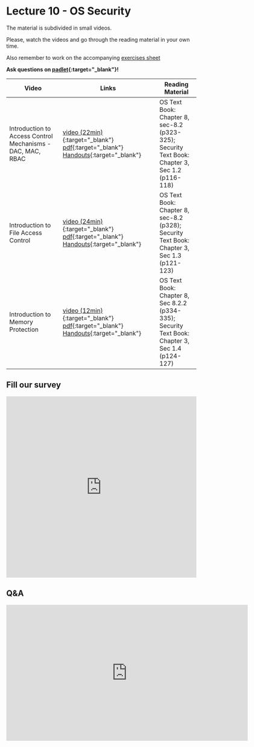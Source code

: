 # Lecture 10 - OS Security

The material is subdivided in small videos.

Please, watch the videos and go through the reading material in your own time.

Also remember to work on the accompanying [exercises sheet](../exercises/EXERCISES10.html)

**Ask questions on [padlet](https://uob.padlet.org/sanjayrawat/f514yhhz6l6dt4l6){:target="_blank"}!**

| Video                   | Links                     |        Reading Material                                                                                                                                                                                      |
|-------------------------|---------------------------|----------------------------------------------------------------------------------------------------------------------------------------------------------------------------------------------|
| Introduction to Access Control Mechanisms -DAC, MAC, RBAC | [video (22min)](https://web.microsoftstream.com/video/d9554946-9a41-47e4-8f8b-ab02e9c7ad89){:target="_blank"}  [pdf](../slides/W10/W10-L1-Intro-OS-Sec.pdf){:target="_blank"}  [Handouts](../slides/W10/W10-L1-Intro-OS-Sec-handouts.pdf){:target="_blank"}  | OS Text Book: Chapter 8, sec-8.2 (p323-325); <br>Security Text Book: Chapter 3, Sec 1.2 (p116-118) |
| Introduction to File Access Control | [video (24min)](https://web.microsoftstream.com/video/ad076b64-77e3-4b07-94fb-9ca6acaf7da5){:target="_blank"}  [pdf](../slides/W10/W10-L2-Intro-OS-Sec.pdf){:target="_blank"}  [Handouts](../slides/W10/W10-L2-Intro-OS-Sec-handouts.pdf){:target="_blank"}  | OS Text Book: Chapter 8, sec-8.2 (p328); <br>Security Text Book: Chapter 3, Sec 1.3 (p121-123) |
| Introduction to Memory Protection | [video (12min)](https://web.microsoftstream.com/video/8e054040-4fe9-44e2-81d9-2f7806645957){:target="_blank"}  [pdf](../slides/W10/W10-L3-Intro-OS-Sec.pdf){:target="_blank"}  [Handouts](../slides/W10/W10-L3-Intro-OS-Sec-handouts.pdf){:target="_blank"}  | OS Text Book: Chapter 8, Sec 8.2.2 (p334-335); <br>Security Text Book: Chapter 3, Sec 1.4 (p124-127) |

## Fill our survey

<iframe width="640px" height= "480px" src= "https://forms.office.com/Pages/ResponsePage.aspx?id=MH_ksn3NTkql2rGM8aQVG5N9pWWUNd5Khd6GR62JgsZUMVc1WlRQMjhOMUNEWlA5WDNaUEVTNTNPVi4u&embed=true" frameborder= "0" marginwidth= "0" marginheight= "0" style= "border: none; max-width:100%; max-height:100vh" allowfullscreen webkitallowfullscreen mozallowfullscreen msallowfullscreen> </iframe>

## Q&A

<iframe width="640" height="360" src="https://web.microsoftstream.com/embed/video/1c8bca32-aca4-4979-86df-c5b53cf9d4a1?autoplay=false&amp;showinfo=true" allowfullscreen style="border:none;"></iframe>

